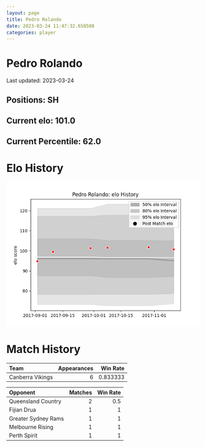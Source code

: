 ```yaml
---  
layout: page  
title: Pedro Rolando  
date: 2023-03-24 11:47:32.658508  
categories: player  
---
```

# Pedro Rolando


Last updated: 2023-03-24
## Positions: SH

## Current elo: 101.0

## Current Percentile: 62.0

# Elo History


![elo history](history_PedroRolando.png)
# Match History


| Team             |   Appearances |   Win Rate |
|:-----------------|--------------:|-----------:|
| Canberra Vikings |             6 |   0.833333 |

| Opponent            |   Matches |   Win Rate |
|:--------------------|----------:|-----------:|
| Queensland Country  |         2 |        0.5 |
| Fijian Drua         |         1 |        1   |
| Greater Sydney Rams |         1 |        1   |
| Melbourne Rising    |         1 |        1   |
| Perth Spirit        |         1 |        1   |